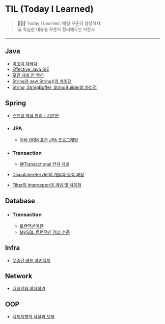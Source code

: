 # TIL (Today I Learned)
> 👨🏻‍💻 Today I Learned. 매일 꾸준히 성장하자!  
> 💻 학습한 내용을 꾸준히 정리해두는 저장소
---

## Java
- [이것이 자바다](./Java/이것이%20자바다)
- [Effective Java 3/E](Java/Effective%20Java/README.md)
- [모던 자바 인 액션](Java/모던%20자바%20인%20액션/README.md)
- [String과 new String()의 차이점](Java/String과%20new%20String()의%20차이점.md)
- [String, StringBuffer, StringBuilder의 차이점](Java/String,%20StringBuffer,%20StringBuilder의%20차이점.md)
    
## Spring
- [스프링 핵심 원리 - 기본편](./Spring/스프링%20핵심%20원리%20-%20기본편)
- ### JPA
  - [자바 ORM 표준 JPA 프로그래밍](Spring/JPA/자바%20ORM%20표준%20JPA%20프로그래밍/README.md)
- ### Transaction

  - [@Transactional 전파 레벨](Spring/Transaction/@Transactional%20전파%20레벨.md)
- [DispatcherServlet의 개념과 동작 과정](Spring/Dispatcher%20Servlet의%20개념과%20동작%20과정.md)
- [Filter와 Interceptor의 개념 및 차이점](Spring/Filter와%20Interceptor의%20개념%20및%20차이점.md)

## Database
- ### Transaction

  - [트랜잭션이란](Database/Transaction/트랜잭션이란.md)
  - [MySQL 트랜잭션 격리 수준](Database/Transaction/MySQL%20트랜잭션%20격리%20수준.md)

## Infra
- [무중단 배포 아키텍처](Infra/무중단%20배포%20아키텍처.md)

## Network
- [대칭키와 비대칭키](Network/대칭키와%20비대칭키.md)

## OOP
- [객체지향의 사실과 오해](./OOP/객체지향의%20사실과%20오해)